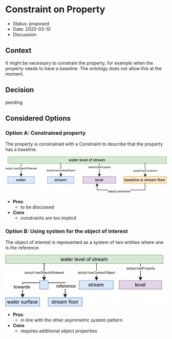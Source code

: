# Constraint on Property

* Status: proposed 
* Date: 2025-03-10
* Discussion:

## Context

It might be necessary to constrain the property, for example when the property needs to have a baseline. The ontology does not allow this at the moment.

## Decision

pending

## Considered Options

### Option A: Constrained property

The property is constrained with a Constraint to describe that the property has a baseline.

![baseline](https://github.com/i-adopt/patterns/raw/main/adrs/004/baseline.drawio.svg)

* **Pros**:
  * to be discussed
* **Cons**
  * constraints are too implicit
 
 ### Option B: Using system for the object of interest

The object of interest is represented as a system of two entities where one is the reference. 

![system](https://github.com/i-adopt/patterns/raw/main/adrs/004/systemreference.drawio.svg)

* **Pros**:
  * in line with the other asymmetric system pattern
* **Cons**
  * requires additional object properties

